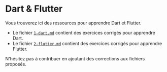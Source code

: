 # Dart & Flutter

Vous trouverez ici des ressources pour apprendre Dart et Flutter.

- Le fichier [`1-dart.md`](1-dart.md) contient des exercices corrigés pour apprendre Dart.
- Le fichier [`2-flutter.md`](2-flutter.md) contient des exercices corrigés pour apprendre Flutter.

N'hésitez pas à contribuer en ajoutant des corrections aux fichiers proposés.